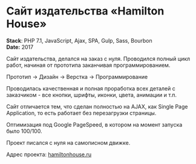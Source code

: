 <h1>Сайт издательства «Hamilton House»</h1>

<p><strong>Stack</strong>: PHP 7.1, JavaScript, Ajax, SPA, Gulp, Sass, Bourbon<br>
<strong>Date:</strong> 2017</p>

<p>Сайт издательства, делался на заказ с нуля. Проводился полный цикл работ, начиная от прототипа заканчивая программированием.</p>
<p>Прототип -> Дизайн -> Верстка -> Программирование</p>

<p>Проводилась качественная и полная проработка всех деталей с заказчиком - все кнопки, шрифты, иконки, цвета, анимации и т.п.</p>

<p>Сайт отличается тем, что сделан полностью на AJAX, как Single Page Application, то есть работает без перезагрузки страницы.</p>

<p>Оптимизация под Google PageSpeed, в котором на момент запуска было 100/100.</p>

<p>Проект писался с нуля на самописном движке.</p>

<p>Адрес проекта: <a href="http://hamiltonhouse.ru" target="_blank" rel="nofollow">hamiltonhouse.ru</a></p>
